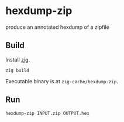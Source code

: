# hexdump-zip
produce an annotated hexdump of a zipfile

## Build

Install [zig](http://ziglang.org/).

```
zig build
```

Executable binary is at `zig-cache/hexdump-zip`.

## Run

```
hexdump-zip INPUT.zip OUTPUT.hex
```
